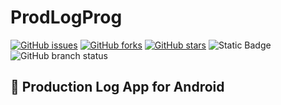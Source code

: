 # ProdLogProg

[![GitHub issues](https://img.shields.io/github/issues/antzsmt/ProdLogProg)](https://github.com/antzsmt/ProdLogProg/issues)
[![GitHub forks](https://img.shields.io/github/forks/antzsmt/ProdLogProg)](https://github.com/antzsmt/ProdLogProg/network)
[![GitHub stars](https://img.shields.io/github/stars/antzsmt/ProdLogProg)](https://github.com/antzsmt/ProdLogProg/stargazers)
![Static Badge](https://img.shields.io/badge/Production-Log-blue)
![GitHub branch status](https://img.shields.io/github/checks-status/antzsmt/ProdLogProg/master?color=%23FFA500)




## 🌟 Production Log App for Android
